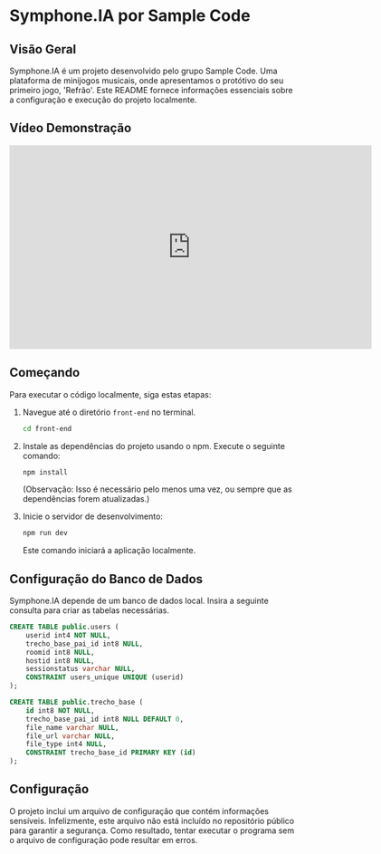 # Symphone.IA por Sample Code

## Visão Geral

Symphone.IA é um projeto desenvolvido pelo grupo Sample Code. Uma plataforma de minijogos musicais, onde apresentamos o protótivo do seu primeiro jogo, 'Refrão'. Este README fornece informações essenciais sobre a configuração e execução do projeto localmente.

## Vídeo Demonstração

<iframe width="640" height="360" src="https://drive.google.com/file/d/1Zutb_NVHPyUlyzPtmGihOfk7lkmfxmmv/preview" frameborder="0" allowfullscreen></iframe>

## Começando

Para executar o código localmente, siga estas etapas:

1. Navegue até o diretório `front-end` no terminal.

   ```bash
   cd front-end
   ```

2. Instale as dependências do projeto usando o npm. Execute o seguinte comando:

   ```bash
   npm install
   ```

   (Observação: Isso é necessário pelo menos uma vez, ou sempre que as dependências forem atualizadas.)

3. Inicie o servidor de desenvolvimento:

   ```bash
   npm run dev
   ```

   Este comando iniciará a aplicação localmente.

## Configuração do Banco de Dados

Symphone.IA depende de um banco de dados local. Insira a seguinte consulta para criar as tabelas necessárias.

```sql
CREATE TABLE public.users (
	userid int4 NOT NULL,
	trecho_base_pai_id int8 NULL,
	roomid int8 NULL,
	hostid int8 NULL,
	sessionstatus varchar NULL,
	CONSTRAINT users_unique UNIQUE (userid)
);
```
```sql
CREATE TABLE public.trecho_base (
	id int8 NOT NULL,
	trecho_base_pai_id int8 NULL DEFAULT 0,
	file_name varchar NULL,
	file_url varchar NULL,
	file_type int4 NULL,
	CONSTRAINT trecho_base_id PRIMARY KEY (id)
);
```

## Configuração

O projeto inclui um arquivo de configuração que contém informações sensíveis. Infelizmente, este arquivo não está incluído no repositório público para garantir a segurança. Como resultado, tentar executar o programa sem o arquivo de configuração pode resultar em erros.
